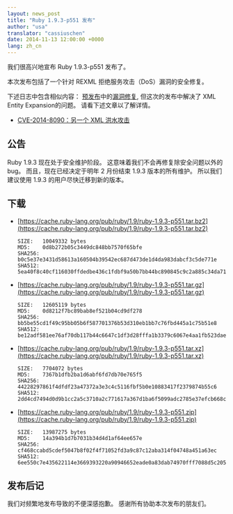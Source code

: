 ```yaml
---
layout: news_post
title: "Ruby 1.9.3-p551 发布"
author: "usa"
translator: "cassiuschen"
date: 2014-11-13 12:00:00 +0000
lang: zh_cn
---
```


我们很高兴地宣布 Ruby 1.9.3-p551 发布了。

本次发布包括了一个针对 REXML 拒绝服务攻击（DoS）漏洞的安全修复。

下述日志中包含相似内容：
[预发布](https://www.ruby-lang.org/en/news/2014/10/27/ruby-1-9-3-p550-is-released/)中的[漏洞修复](https://www.ruby-lang.org/en/news/2014/10/27/rexml-dos-cve-2014-8080/),
但这次的发布中解决了 XML Entity Expansion的问题。
请看下述文章以了解详情。

* [CVE-2014-8090：另一个 XML 洪水攻击](https://www.ruby-lang.org/zh_cn/news/2014/11/13/rexml-dos-cve-2014-8090/)


## 公告

Ruby 1.9.3 现在处于安全维护阶段。
这意味着我们不会再修复除安全问题以外的 bug。
而且，现在已经决定于明年 2 月份结束 1.9.3 版本的所有维护。
所以我们建议使用 1.9.3 的用户尽快迁移到新的版本。


## 下载

* [https://cache.ruby-lang.org/pub/ruby/1.9/ruby-1.9.3-p551.tar.bz2](https://cache.ruby-lang.org/pub/ruby/1.9/ruby-1.9.3-p551.tar.bz2)

      SIZE:   10049332 bytes
      MD5:    0d8b272b05c3449dc848bb7570f65bfe
      SHA256: b0c5e37e3431d58613a160504b39542ec687d473de1d4da983dabcf3c5de771e
      SHA512: 5ea40f8c40cf116030ffdedbe436c1fdbf9a50b7bb44bc890845c9c2a885c34da711bc1a9e9694788c2f4710f7e6e0adc4410aec1ab18a25a27168f25ac3d68c

* [https://cache.ruby-lang.org/pub/ruby/1.9/ruby-1.9.3-p551.tar.gz](https://cache.ruby-lang.org/pub/ruby/1.9/ruby-1.9.3-p551.tar.gz)

      SIZE:   12605119 bytes
      MD5:    0d8212f7bc89bab8ef521b04cd9df278
      SHA256: bb5be55cd1f49c95bb05b6f587701376b53d310eb1bb7c76fbd445a1c75b51e8
      SHA512: be12adf581ee76af70db117b44c6647c1df3d28fffa1b3379c6067e4aa1fb523dae7c9b130a51dcdcff268a8ee21a3d74f6f946135fb3ac6b90664f0a9df4a08

* [https://cache.ruby-lang.org/pub/ruby/1.9/ruby-1.9.3-p551.tar.xz](https://cache.ruby-lang.org/pub/ruby/1.9/ruby-1.9.3-p551.tar.xz)

      SIZE:   7704072 bytes
      MD5:    7367b1dfb2ba1d6abf6fd7db70e765f5
      SHA256: 44228297861f4dfdf23a47372a3e3c4c5116fbf5b0e10883417f2379874b55c6
      SHA512: 2dd4cd7494d0d9b1cc2a5c3710a2c771617a367d1ba6f5099adc2785e37efcb668c6508780562359a4a4c83733e349aa5cb4f8532e1f334f9f96543670d35729

* [https://cache.ruby-lang.org/pub/ruby/1.9/ruby-1.9.3-p551.zip](https://cache.ruby-lang.org/pub/ruby/1.9/ruby-1.9.3-p551.zip)

      SIZE:   13987275 bytes
      MD5:    14a394b1d7b7031b34d4d1af64ee657e
      SHA256: cf468ccabd5cdef5047b8f02f4f71052fd3a9c87c12aba314f04748a451a63ec
      SHA512: 6ee550c7e435622114e3669393220a90946652eade0a83dab74970fff7088d5c2051bee9c272e2e6eccc36885b4f64928fc2d27c36584c1cc8dac91ce730d3ea

## 发布后记

我们对频繁地发布导致的不便深感抱歉。
感谢所有协助本次发布的朋友们。
